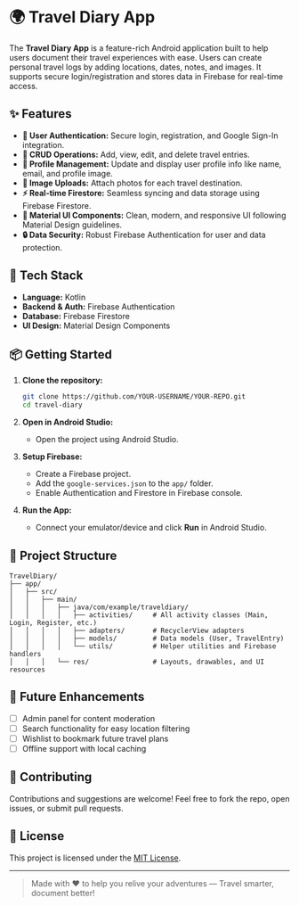 # 🌍 Travel Diary App

The **Travel Diary App** is a feature-rich Android application built to help users document their travel experiences with ease. Users can create personal travel logs by adding locations, dates, notes, and images. It supports secure login/registration and stores data in Firebase for real-time access.

## ✨ Features

* **🔐 User Authentication:** Secure login, registration, and Google Sign-In integration.
* **📝 CRUD Operations:** Add, view, edit, and delete travel entries.
* **👤 Profile Management:** Update and display user profile info like name, email, and profile image.
* **📸 Image Uploads:** Attach photos for each travel destination.
* **⚡ Real-time Firestore:** Seamless syncing and data storage using Firebase Firestore.
* **🎨 Material UI Components:** Clean, modern, and responsive UI following Material Design guidelines.
* **🔒 Data Security:** Robust Firebase Authentication for user and data protection.

## 🚀 Tech Stack

* **Language:** Kotlin
* **Backend & Auth:** Firebase Authentication
* **Database:** Firebase Firestore
* **UI Design:** Material Design Components

## 📦 Getting Started

1. **Clone the repository:**

   ```bash
   git clone https://github.com/YOUR-USERNAME/YOUR-REPO.git
   cd travel-diary
   ```

2. **Open in Android Studio:**

   * Open the project using Android Studio.

3. **Setup Firebase:**

   * Create a Firebase project.
   * Add the `google-services.json` to the `app/` folder.
   * Enable Authentication and Firestore in Firebase console.

4. **Run the App:**

   * Connect your emulator/device and click **Run** in Android Studio.

## 📁 Project Structure

```
TravelDiary/
├── app/
│   ├── src/
│   │   ├── main/
│   │   │   ├── java/com/example/traveldiary/
│   │   │   │   ├── activities/     # All activity classes (Main, Login, Register, etc.)
│   │   │   │   ├── adapters/       # RecyclerView adapters
│   │   │   │   ├── models/         # Data models (User, TravelEntry)
│   │   │   │   └── utils/          # Helper utilities and Firebase handlers
│   │   │   └── res/                # Layouts, drawables, and UI resources
```

## 🔮 Future Enhancements

* [ ] Admin panel for content moderation
* [ ] Search functionality for easy location filtering
* [ ] Wishlist to bookmark future travel plans
* [ ] Offline support with local caching

## 📝 Contributing

Contributions and suggestions are welcome! Feel free to fork the repo, open issues, or submit pull requests.

## 📄 License

This project is licensed under the [MIT License](LICENSE).

---

> Made with ❤️ to help you relive your adventures — Travel smarter, document better!
